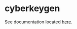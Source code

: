 # cyberkeygen

See documentation located [here][1].

[1]: <https://nicholaswilde.io/homelab/apps/cyberkeygen/>
